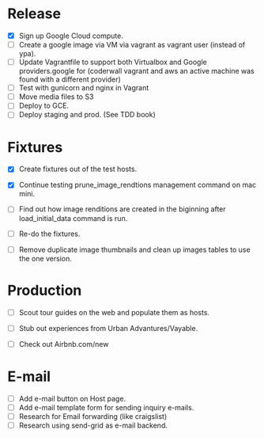 Release
=======
- [x] Sign up Google Cloud compute.
- [ ] Create a google image via VM via vagrant as vagrant user (instead of ypa).
- [ ] Update Vagrantfile to support both Virtualbox and Google providers.google for (coderwall vagrant and aws an active machine was found with a different provider)  
- [ ] Test with gunicorn and nginx in Vagrant
- [ ] Move media files to S3
- [ ] Deploy to GCE.
- [ ] Deploy staging and prod. (See TDD book)

Fixtures
========
- [x] Create fixtures out of the test hosts.
- [x] Continue testing prune_image_rendtions management command on mac mini.
- [ ] Find out how image renditions are created in the biginning after load_initial_data command is run.
- [ ] Re-do the fixtures.
- [ ] Remove duplicate image thumbnails and clean up images tables to use the one version.


Production
==========
- [ ] Scout tour guides on the web and populate them as hosts.
- [ ] Stub out experiences from Urban Advantures/Vayable.
- [ ] Check out Airbnb.com/new


E-mail
======
- [ ] Add e-mail button on Host page.
- [ ] Add e-mail template form for sending inquiry e-mails.
- [ ] Research for Email forwarding (like craigslist)
- [ ] Research using send-grid as e-mail backend.
